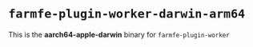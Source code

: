 # `farmfe-plugin-worker-darwin-arm64`

This is the **aarch64-apple-darwin** binary for `farmfe-plugin-worker`
